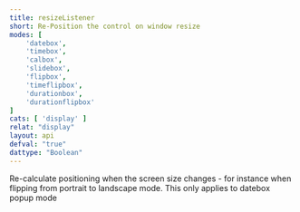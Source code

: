 ```yaml
---
title: resizeListener
short: Re-Position the control on window resize
modes: [
	'datebox',
	'timebox',
	'calbox',
	'slidebox',
	'flipbox',
	'timeflipbox',
	'durationbox',
	'durationflipbox'
]
cats: [ 'display' ]
relat: "display"
layout: api
defval: "true"
dattype: "Boolean"
---
```


Re-calculate positioning when the screen size changes - for instance when flipping from portrait to landscape mode. This only applies to datebox popup mode
